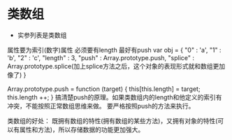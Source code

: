 # 类数组

* 实参列表是类数组

属性要为索引(数字)属性
必须要有length
最好有push
var obj = {
    "0" : 'a',
    "1" : 'b',
    "2" : 'c',
    "length" : 3,
    "push" : Array.prototype.push,
    "splice" : Array.prototype.splice(加上splice方法之后，这个对象的表现形式就和数组更加像了)
 }

 Array.prototype.push = function (target) {
     this[this.length] = target;
     this.length ++;
 }
 搞清楚push的原理。如果类数组内的length和他定义的索引有冲突，不能按照正常数组思维来做。
 要严格按照push的方法来执行。

 类数组的好处： 既拥有数组的特性(拥有数组的某些方法)，又拥有对象的特性(可以有属性和方法)，所以存储数据的功能更加强大。